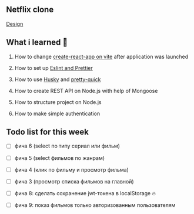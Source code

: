 ## Netflix clone


[Design](https://www.figma.com/file/6ry5jlt0yHsg1RvSUHG3CM/Netflix-Langing-Page-UI-Clone-(Community)?node-id=53%3A124&t=SY0BINP7Oslo4iPL-0)

## What i learned 🧠

1. How to change [create-react-app on vite](https://cathalmacdonnacha.com/migrating-from-create-react-app-cra-to-vite) after application was launched 

2. How to set up [Eslint and Prettier](https://cathalmacdonnacha.com/setting-up-eslint-prettier-in-vitejs)

3. How to use [Husky](https://github.com/typicode/husky) and [pretty-quick](https://github.com/azz/pretty-quick) 

4. How to create REST API on Node.js with help of Mongoose

5. How to structure project on Node.js

6. How to make simple authentication


## Todo list for this week 

- [ ] фича 6 (select по типу сериал или фильм)

- [ ] фича 5 (select фильмов по жанрам)

- [ ] фича 4 (клик по фильму и просмотр фильма)

- [ ] фича 3 (просмотр списка фильмов на главной)

- [ ] фича 8: сделать сохранение jwt-токена в localStorage 🔥

- [ ] фича 9: показ фильмов только авторизованным пользователям

